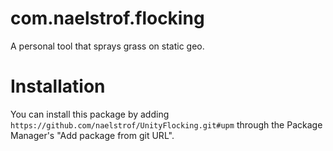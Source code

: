 # com.naelstrof.flocking

A personal tool that sprays grass on static geo.

# Installation

You can install this package by adding `https://github.com/naelstrof/UnityFlocking.git#upm` through the Package Manager's "Add package from git URL".
